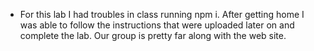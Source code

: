 - For this lab I had troubles in class running npm i. After getting home I was able to follow the instructions that were uploaded later on and complete the lab. Our group is pretty far along with the web site. 